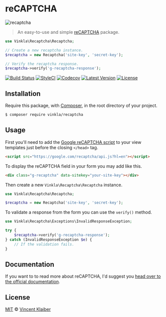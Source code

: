 # reCAPTCHA

![recaptcha](https://cloud.githubusercontent.com/assets/499192/17246444/6c1d188a-558c-11e6-8017-009392496433.gif)

> An easy-to-use and simple [reCAPTCHA](https://developers.google.com/recaptcha/intro) package.

```php
use Vinkla\Recaptcha\Recaptcha;

// Create a new recaptcha instance.
$recaptcha = new Recaptcha('site-key', 'secret-key');

// Verify the recaptcha response.
$recaptcha->verify('g-recaptcha-response');
```

[![Build Status](https://img.shields.io/travis/vinkla/recaptcha/master.svg?style=flat)](https://travis-ci.org/vinkla/recaptcha)
[![StyleCI](https://styleci.io/repos/64472238/shield?style=flat)](https://styleci.io/repos/64472238)
[![Codecov](https://img.shields.io/codecov/c/github/vinkla/recaptcha.svg)](https://codecov.io/gh/vinkla/recaptcha)
[![Latest Version](https://img.shields.io/github/release/vinkla/recaptcha.svg?style=flat)](https://github.com/vinkla/recaptcha/releases)
[![License](https://img.shields.io/packagist/l/vinkla/recaptcha.svg?style=flat)](https://packagist.org/packages/vinkla/recaptcha)

## Installation

Require this package, with [Composer](https://getcomposer.org/), in the root directory of your project.

```bash
$ composer require vinkla/recaptcha
```

## Usage

First you'll need to add the [Google reCAPTCHA script](https://developers.google.com/recaptcha/docs/display#auto_render) to your view templates just before the closing `</head>` tag.

```html
<script src="https://google.com/recaptcha/api.js?hl=en"></script>
```

To display the reCAPTCHA field in your form you may add like this.

```html
<div class="g-recaptcha" data-sitekey="your-site-key"></div>
```

Then create a new `Vinkla\Recaptcha\Recaptcha` instance.

```php
use Vinkla\Recaptcha\Recaptcha;

$recaptcha = new Recaptcha('site-key', 'secret-key');
```

To validate a response from the form you can use the `verify()` method.

```php
use Vinkla\Recaptcha\Exceptions\InvalidResponseException;

try {
    $recaptcha->verify('g-recaptcha-response');
} catch (InvalidResponseException $e) {
    // If the validation fails.
}
```

## Documentation

If you want to to read more about reCAPTCHA, I'd suggest you [head over to the official documentation](https://developers.google.com/recaptcha/intro).

## License

[MIT](LICENSE) © [Vincent Klaiber](https://vinkla.com)

